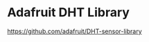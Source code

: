 Adafruit DHT Library
==============================================

https://github.com/adafruit/DHT-sensor-library
